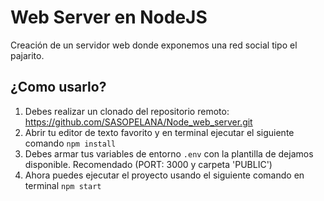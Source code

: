 # Web Server en NodeJS

Creación de un servidor web donde exponemos una red social tipo el pajarito.

## ¿Como usarlo?

1. Debes realizar un clonado del repositorio remoto: https://github.com/SASOPELANA/Node_web_server.git
2. Abrir tu editor de texto favorito y en terminal ejecutar el siguiente comando `npm install`
3. Debes armar tus variables de entorno `.env` con la plantilla de dejamos disponible. Recomendado (PORT: 3000 y carpeta 'PUBLIC')
4. Ahora puedes ejecutar el proyecto usando el siguiente comando en terminal `npm start`
